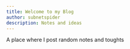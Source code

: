 ```yaml
---
title: Welcome to my Blog
author: subnetspider
description: Notes and ideas
---
```


A place where I post random notes and toughts
